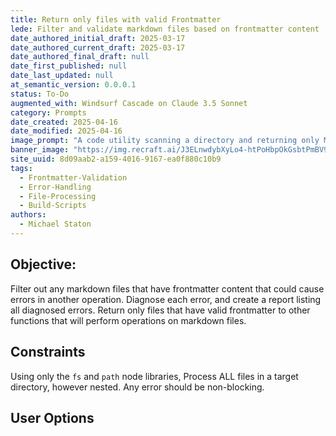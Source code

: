 ```yaml
---
title: Return only files with valid Frontmatter
lede: Filter and validate markdown files based on frontmatter content
date_authored_initial_draft: 2025-03-17
date_authored_current_draft: 2025-03-17
date_authored_final_draft: null
date_first_published: null
date_last_updated: null
at_semantic_version: 0.0.0.1
status: To-Do
augmented_with: Windsurf Cascade on Claude 3.5 Sonnet
category: Prompts
date_created: 2025-04-16
date_modified: 2025-04-16
image_prompt: "A code utility scanning a directory and returning only Markdown files with valid YAML frontmatter, visualized as a digital checklist, file icons, and highlighted metadata. The mood is efficient, organized, and focused on data quality assurance."
banner_image: "https://img.recraft.ai/J3ELnwdybXyLo4-htPoHbpOkGsbtPmBV9imNNFoPAy8/rs:fit:1024:1820:0/raw:1/plain/abs://external/images/7fffbaa4-0a65-42c6-b4b1-6ea406abea1f"
site_uuid: 8d09aab2-a159-4016-9167-ea0f880c10b9
tags:
  - Frontmatter-Validation
  - Error-Handling
  - File-Processing
  - Build-Scripts
authors:
  - Michael Staton
---
```


## Objective: 
Filter out any markdown files that have frontmatter content that could cause errors in another operation. Diagnose each error, and create a report listing all diagnosed errors. Return only files that have valid frontmatter to other functions that will perform operations on markdown files.  

## Constraints
Using only the `fs` and `path` node libraries, 
Process ALL files in a target directory, however nested.  Any error should be non-blocking. 

## User Options